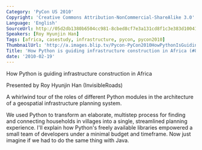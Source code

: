 ```yaml
---
Category: 'PyCon US 2010'
Copyright: 'Creative Commons Attribution-NonCommercial-ShareAlike 3.0'
Language: 'English'
SourceUrl: http://05d2db1380b6504cc981-8cbed8cf7e3a131cd8f1c3e383d10041.r93.cf2.rackcdn.com/pycon-us-2010/337_how-python-is-guiding-infrastructure-construction-in-africa-84.m4v
Speakers: [Roy Hyunjin Han]
Tags: [africa, casestudy, infrastructure, pycon, pycon2010]
ThumbnailUrl: 'http://a.images.blip.tv/Pycon-PyCon2010HowPythonIsGuidingInfrastructureConstructionInA743.png'
Title: 'How Python is guiding infrastructure construction in Africa (#84)'
date: '2010-02-19'
---
```

How Python is guiding infrastructure construction in Africa

  
Presented by Roy Hyunjin Han (InvisibleRoads)

  
A whirlwind tour of the roles of different Python modules in the architecture
of a geospatial infrastructure planning system.

  
We used Python to transform an elaborate, multistep process for finding and
connecting households in villages into a single, streamlined planning
experience. I'll explain how Python's freely available libraries empowered a
small team of developers under a minimal budget and timeframe. Now just
imagine if we had to do the same thing with Java.
